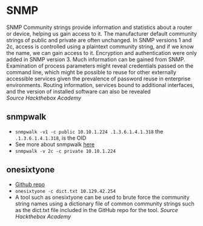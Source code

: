 # SNMP

SNMP Community strings provide information and statistics about a router or device, helping us gain access to it. The manufacturer default community strings of public and private are often unchanged. In SNMP versions 1 and 2c, access is controlled using a plaintext community string, and if we know the name, we can gain access to it. Encryption and authentication were only added in SNMP version 3. Much information can be gained from SNMP.  
Examination of process parameters might reveal credentials passed on the command line, which might be possible to reuse for other externally accessible services given the prevalence of password reuse in enterprise environments. Routing information, services bound to additional interfaces, and the version of installed software can also be revealed  
*Source Hackthebox Academy*

## snmpwalk

- `snmpwalk -v1 -c public 10.10.1.224 .1.3.6.1.4.1.318` the `.1.3.6.1.4.1.318`, is the OID
- See more about snmpwalk [here](https://www.comparitech.com/net-admin/snmpwalk-examples-windows-linux/)
- `snmpwalk -v 2c -c private 10.10.1.224`

## onesixtyone

- [Github repo](https://github.com/trailofbits/onesixtyone)
- `onesixtyone -c dict.txt 10.129.42.254`
- A tool such as onesixtyone can be used to brute force the community string names using a dictionary file of common community strings such as the dict.txt file included in the GitHub repo for the tool.
*Source Hackthebox Academy*